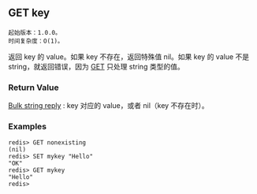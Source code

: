 ## GET key

    起始版本：1.0.0。
    时间复杂度：O(1)。

返回 key 的 value。如果 key 不存在，返回特殊值 nil。如果 key 的 value 不是 string，就返回错误，因为 [GET](get.md) 只处理 string 类型的值。

### Return Value

[Bulk string reply](../topics/protocol.md#resp-bulk-strings) : key 对应的 value，或者 nil（key 不存在时）。

### Examples

```
redis> GET nonexisting
(nil)
redis> SET mykey "Hello"
"OK"
redis> GET mykey
"Hello"
redis> 
```